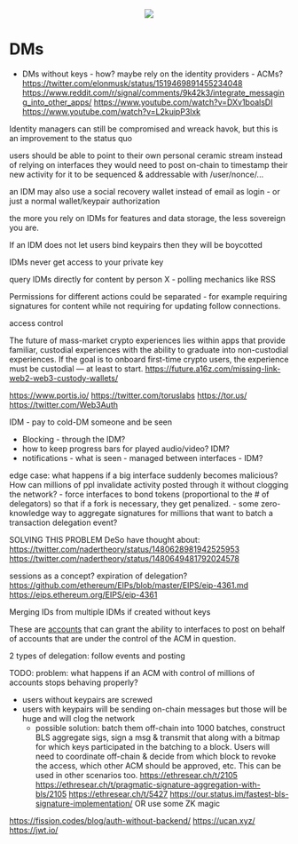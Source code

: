 <div style="text-align: center;">
    <img src="https://png.pngitem.com/pimgs/s/207-2073499_translate-platform-from-english-to-spanish-work-in.png">
</div>

# DMs

- DMs without keys - how?
    maybe rely on the identity providers - ACMs?
    https://twitter.com/elonmusk/status/1519469891455234048
    https://www.reddit.com/r/signal/comments/9k42k3/integrate_messaging_into_other_apps/
    https://www.youtube.com/watch?v=DXv1boalsDI
    https://www.youtube.com/watch?v=L2kuipP3lxk


Identity managers can still be compromised and wreack havok, but this is an improvement to the status quo

users should be able to point to their own personal ceramic stream instead of relying on interfaces
    they would need to post on-chain to timestamp their new activity for it to be sequenced & addressable with /user/nonce/...


an IDM may also use a social recovery wallet instead of email as login - or just a normal wallet/keypair authorization

the more you rely on IDMs for features and data storage, the less sovereign you are.


If an IDM does not let users bind keypairs then they will be boycotted

IDMs never get access to your private key


query IDMs directly for content by person X - polling mechanics like RSS


Permissions for different actions could be separated - for example requiring signatures for content while not requiring for updating follow connections.


access control

The future of mass-market crypto experiences lies within apps that provide familiar, custodial experiences with the ability to graduate into non-custodial experiences.
If the goal is to onboard first-time crypto users, the experience must be custodial — at least to start.
https://future.a16z.com/missing-link-web2-web3-custody-wallets/

https://www.portis.io/
https://twitter.com/toruslabs
    https://tor.us/
https://twitter.com/Web3Auth



IDM - pay to cold-DM someone and be seen


- Blocking - through the IDM?
- how to keep progress bars for played audio/video? IDM?
- notifications - what is seen - managed between interfaces - IDM?

edge case: what happens if a big interface suddenly becomes malicious? How can millions of ppl invalidate activity posted through it without clogging the network?
    - force interfaces to bond tokens (proportional to the # of delegators) so that if a fork is necessary, they get penalized.
    - some zero-knowledge way to aggregate signatures for millions that want to batch a transaction delegation event?


SOLVING THIS PROBLEM DeSo have thought about:
https://twitter.com/nadertheory/status/1480628981942525953
https://twitter.com/nadertheory/status/1480649481792024578


sessions as a concept? expiration of delegation?
https://github.com/ethereum/EIPs/blob/master/EIPS/eip-4361.md
https://eips.ethereum.org/EIPS/eip-4361



Merging IDs from multiple IDMs if created without keys





These are [accounts](accounts.md) that can grant the ability to interfaces to post on behalf of accounts that are under the control of the ACM in question.


2 types of delegation: follow events and posting


TODO: problem: what happens if an ACM with control of millions of accounts stops behaving properly?
- users without keypairs are screwed
- users with keypairs will be sending on-chain messages but those will be huge and will clog the network
    - possible solution: batch them off-chain into 1000 batches, construct BLS aggregate sigs, sign a msg & transmit that along with a bitmap for which keys participated in the batching to a block.
    Users will need to coordinate off-chain & decide from which block to revoke the access, which other ACM should be approved, etc. This can be used in other scenarios too.
    https://ethresear.ch/t/2105
    https://ethresear.ch/t/pragmatic-signature-aggregation-with-bls/2105
    https://ethresear.ch/t/5427
    https://our.status.im/fastest-bls-signature-implementation/
    OR use some ZK magic





https://fission.codes/blog/auth-without-backend/
https://ucan.xyz/
https://jwt.io/

